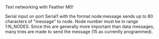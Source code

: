 Text networking with Feather M0!

Serial input on port Serial1 with the format node:message sends up to 80 characters of "message" to node. Node number must be in range 1:N_NODES.
Since this are generally more important than data messages, many tries are made to send the message (15 as currently programmed).
